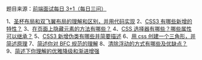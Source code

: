 题目来源：[前端面试每日 3+1（每日三问）](https://github.com/haizlin/fe-interview)

1、[圣杯布局和双飞翼布局的理解和区别，并用代码实现](https://github.com/zivenday/learning/issues/2)
2、[CSS3 有哪些新增的特性？](https://github.com/zivenday/learning/issues/5)
3、[在页面上隐藏元素的方法有哪些？](https://github.com/zivenday/learning/issues/8)
4、[CSS 选择器有哪些？哪些属性可以继承？](https://github.com/zivenday/learning/issues/11)
5、[CSS3 新增伪类有哪些并简要描述](https://github.com/zivenday/learning/issues/13)
6、[用 css 创建一个三角形，并简述原理](https://github.com/zivenday/learning/issues/17)
7、[简述你对 BFC 规范的理解](https://github.com/zivenday/learning/issues/20)
8、[清除浮动的方式有哪些及优缺点？](https://github.com/zivenday/learning/issues/23)
9、[简述下你理解的优雅降级和渐进增强](https://github.com/zivenday/learning/issues/26)
